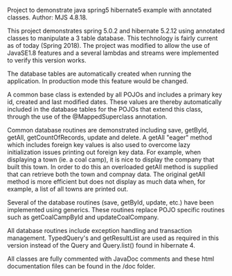 Project to demonstrate java spring5 hibernate5 example with annotated classes. 
Author: MJS 4.8.18.

This project demonstrates spring 5.0.2 and hibernate 5.2.12 using annotated 
classes to manipulate a 3 table database. This technology is fairly current as of today (Spring 2018).
The project was modified to allow the use of JavaSE1.8 features and a several 
lambdas and streams were implemented to verify this version works.

The database tables are automatically created when running the application.  In 
production mode this feature would be changed.

A common base class is extended by all POJOs and includes a primary key id, created and last 
modified dates.  These values are thereby automatically included in the database tables for 
the POJOs that extend this class, through the use of the @MappedSuperclass annotation. 

Common database routines are demonstrated including save, getById, getAll, getCountOfRecords, 
update and delete.  A getAll "eager" method which includes foreign key values is also used to overcome 
lazy initialization issues printing out foreign key data. For example, when displaying 
a town (ie. a coal camp), it is nice to display the company that built this town.  In order 
to do this an overloaded getAll method is supplied that can retrieve both the town and compnay 
data.  The original getAll method is more efficient but does not display as much data when, for 
example, a list of all towns are printed out.

Several of the database routines (save, getById, update, etc.) have been implemented using generics. 
These routines replace POJO specific routines such as getCoalCampById and updateCoalCompany. 

All database routines include exception handling and transaction management.  TypedQuery's and getResultList
are used as required in this version instead of the Query and Query.list() found in hibernate 4.

All classes are fully commented with JavaDoc comments and these html documentation files 
can be found in the /doc folder.
